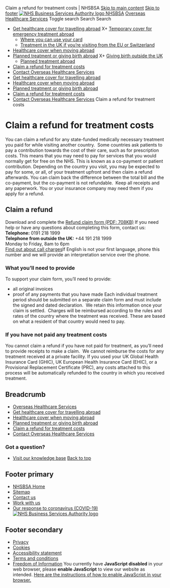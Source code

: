 
Claim a refund for treatment costs | NHSBSA
[Skip to main content](#main-content)
[Skip to footer](#main-footer)
[![NHS Business Services Authority logo](/themes/custom/nhsbsa/images/NHSBSA.svg)
NHSBSA](/ "Home")
 [Overseas Healthcare Services](/overseas-healthcare-services)
Toggle search
Search
Search
* [Get healthcare cover for travelling abroad](/get-healthcare-cover-travelling-abroad)
	X+ [Temporary cover for emergency treatment abroad](/get-healthcare-cover-travelling-abroad/temporary-cover-emergency-treatment-abroad)
	+ [Where you can use your card](/get-healthcare-cover-travelling-abroad/where-you-can-use-your-card)
	+ [Treatment in the UK if you’re visiting from the EU or Switzerland](/get-healthcare-cover-travelling-abroad/treatment-uk-if-youre-visiting-eu-or-switzerland)
* [Healthcare cover when moving abroad](/healthcare-cover-when-moving-abroad)
* [Planned treatment or giving birth abroad](/planned-treatment-or-giving-birth-abroad)
	X+ [Giving birth outside the UK](/planned-treatment-or-giving-birth-abroad/giving-birth-outside-uk)
	+ [Planned treatment abroad](/planned-treatment-or-giving-birth-abroad/planned-treatment-abroad)
* [Claim a refund for treatment costs](/claim-refund-treatment-costs)
* [Contact Overseas Healthcare Services](/contact-overseas-healthcare-services)
* [Get healthcare cover for travelling abroad](/get-healthcare-cover-travelling-abroad)
* [Healthcare cover when moving abroad](/healthcare-cover-when-moving-abroad)
* [Planned treatment or giving birth abroad](/planned-treatment-or-giving-birth-abroad)
* [Claim a refund for treatment costs](/claim-refund-treatment-costs)
* [Contact Overseas Healthcare Services](/contact-overseas-healthcare-services)
Claim a refund for treatment costs
# Claim a refund for treatment costs
You can claim a refund for any state-funded medically necessary treatment you paid for while visiting another country. 
Some countries ask patients to pay a contribution towards the cost of their care, such as for prescription costs. This means that you may need to pay for services that you would normally get for free on the NHS. This is known as a co-payment or patient contribution.
Depending on the country you visit, you may be expected to pay for some, or all, of your treatment upfront and then claim a refund afterwards.
You can claim back the difference between the total bill and the co-payment, but the co-payment is not refundable. 
Keep all receipts and any paperwork. You or your insurance company may need them if you apply for a refund.
## Claim a refund
Download and complete the [Refund claim form (PDF: 708KB)](/sites/default/files/2022-11/OHS%20refund%20claim%20form%20%28V4%29%2011.2021.pdf)
If you need help or have any questions about completing this form, contact us: 
**Telephone:** 0191 218 1999  
**Telephone from outside the UK:** +44 191 218 1999  
Monday to Friday, 8am to 6pm  
[Find out about call charges](/contact-us/call-charges-and-phone-numbers)If English is not your first language, phone this number and we will provide an interpretation service over the phone.
### What you’ll need to provide
To support your claim form, you’ll need to provide:
* all original invoices
* proof of any payments that you have made
Each individual treatment period should be submitted on a separate claim form and must include the signed and dated declaration. 
We retain this information once your claim is settled. 
Charges will be reimbursed according to the rules and rates of the country where the treatment was received. These are based on what a resident of that country would need to pay.
### If you have not paid any treatment costs
You cannot claim a refund if you have not paid for treatment, as you’ll need to provide receipts to make a claim. 
We cannot reimburse the costs for any treatment received at a private facility.
If you used your UK Global Health Insurance Card (GHIC), UK European Health Insurance Card (EHIC), or a Provisional Replacement Certificate (PRC), any costs attached to this process will be automatically refunded to the country in which you received treatment. 
 
## Breadcrumb
* [Overseas Healthcare Services](/overseas-healthcare-services)
* [Get healthcare cover for travelling abroad](/get-healthcare-cover-travelling-abroad)
* [Healthcare cover when moving abroad](/healthcare-cover-when-moving-abroad)
* [Planned treatment or giving birth abroad](/planned-treatment-or-giving-birth-abroad)
* [Claim a refund for treatment costs](/claim-refund-treatment-costs)
* [Contact Overseas Healthcare Services](/contact-overseas-healthcare-services)
### Got a question?
* [Visit our knowledge base](https://faq.nhsbsa.nhs.uk/knowledgebase/category/?articlecategory=Overseas%20Healthcare%20Services&id=CAT-01007 "Go to Visit our knowledge base")
[Back to top](#top)
## Footer primary
* [NHSBSA Home](/welcome "Go to the homepage of our website")
* [Sitemap](/sitemap "View the sitemap for the NHSBSA website")
* [Contact us](/contact-us "Find the contact details for each of our services")
* [Work with us](/what-we-do/work-us "Recruitment")
* [Our response to coronavirus (COVID-19)](/our-response-coronavirus-covid-19 "How we're supporting government and the NHS")
[![NHS Business Services Authority logo](/themes/custom/nhsbsa/images/NHSBSA.svg)](/ "Home")
## Footer secondary
* [Privacy](/our-policies/privacy "Find our privacy policy ")
* [Cookies](/our-policies/cookies "Find out more about cookies")
* [Accessibility statement](/accessibility-statement-nhs-business-services-authority-website "Accessibility statement for the NHSBSA website")
* [Terms and conditions](/our-policies/terms-and-conditions "The terms and conditions of our website")
* [Freedom of Information](/contact-us/freedom-information "Freedom of Information")
You currently have **JavaScript disabled** in your web browser, please **enable JavaScript** to view our website as intended.
[Here are the instructions of how to enable JavaScript in your browser.](http://www.enable-javascript.com/)
